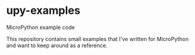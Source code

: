 upy-examples
============

MicroPython example code

This repository contains small examples that I've written for MicroPython
and want to keep around as a reference.
